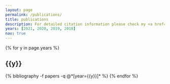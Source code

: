 ```yaml
---
layout: page
permalink: /publications/
title: publications
description: For detailed citation information please check my <a href="https://scholar.google.com/citations?user=l1IYDIUAAAAJ">Google Scholar</a> page.
years: [2021, 2020, 2019, 2018]
nav: true
---
```


<div class="publications">

{% for y in page.years %}
  <h2 class="year">{{y}}</h2>
  {% bibliography -f papers -q @*[year={{y}}]* %}
{% endfor %}

</div>
